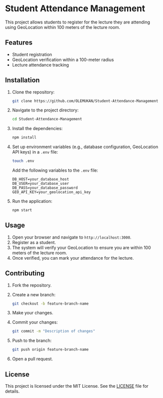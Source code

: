 # Student Attendance Management

This project allows students to register for the lecture they are attending using GeoLocation within 100 meters of the lecture room.

## Features

- Student registration
- GeoLocation verification within a 100-meter radius
- Lecture attendance tracking

## Installation

1. Clone the repository:

    ```sh
    git clone https://github.com/OLEMUKAN/Student-Attendance-Management.git
    ```

2. Navigate to the project directory:

    ```sh
    cd Student-Attendance-Management
    ```

3. Install the dependencies:

    ```sh
    npm install
    ```

4. Set up environment variables (e.g., database configuration, GeoLocation API keys) in a `.env` file:

    ```sh
    touch .env
    ```

    Add the following variables to the `.env` file:

    ```env
    DB_HOST=your_database_host
    DB_USER=your_database_user
    DB_PASS=your_database_password
    GEO_API_KEY=your_geolocation_api_key
    ```

5. Run the application:

    ```sh
    npm start
    ```

## Usage

1. Open your browser and navigate to `http://localhost:3000`.
2. Register as a student.
3. The system will verify your GeoLocation to ensure you are within 100 meters of the lecture room.
4. Once verified, you can mark your attendance for the lecture.

## Contributing

1. Fork the repository.
2. Create a new branch:

    ```sh
    git checkout -b feature-branch-name
    ```

3. Make your changes.
4. Commit your changes:

    ```sh
    git commit -m "Description of changes"
    ```

5. Push to the branch:

    ```sh
    git push origin feature-branch-name
    ```

6. Open a pull request.

## License

This project is licensed under the MIT License. See the [LICENSE](LICENSE) file for details.